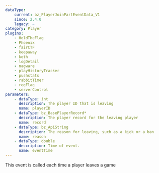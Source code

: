 ```yaml
---
dataType:
    current: bz_PlayerJoinPartEventData_V1
    since: 2.4.0
    legacy: ~
category: Player
plugins:
    - HoldTheFlag
    - Phoenix
    - fairCTF
    - keepaway
    - koth
    - logDetail
    - nagware
    - playHistoryTracker
    - pushstats
    - rabbitTimer
    - regFlag
    - serverControl
parameters:
    - dataType: int
      description: The player ID that is leaving
      name: playerID
    - dataType: bz_BasePlayerRecord*
      description: The player record for the leaving player
      name: record
    - dataType: bz_ApiString
      description: The reason for leaving, such as a kick or a ban
      name: reason
    - dataType: double
      description: Time of event.
      name: eventTime
---
```


This event is called each time a player leaves a game
